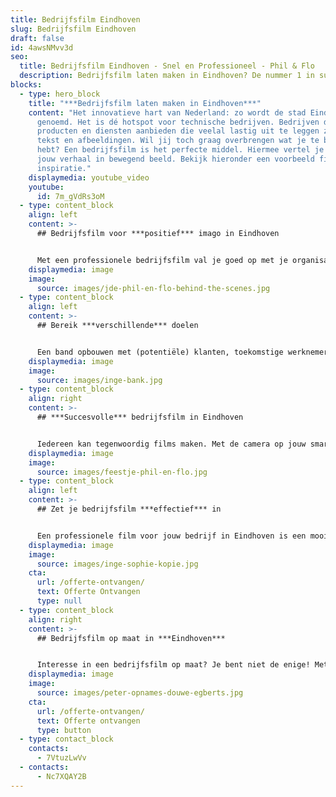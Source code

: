 ```yaml
---
title: Bedrijfsfilm Eindhoven
slug: Bedrijfsfilm Eindhoven
draft: false
id: 4awsNMvv3d
seo:
  title: Bedrijfsfilm Eindhoven - Snel en Professioneel - Phil & Flo
  description: Bedrijfsfilm laten maken in Eindhoven? De nummer 1 in succesvolle bedrijfsfilms in Eindhoven en omgeving. Bel ons direct voor afspraak ;)
blocks:
  - type: hero_block
    title: "***Bedrijfsfilm laten maken in Eindhoven***"
    content: "Het innovatieve hart van Nederland: zo wordt de stad Eindhoven ook wel
      genoemd. Het is dé hotspot voor technische bedrijven. Bedrijven die
      producten en diensten aanbieden die veelal lastig uit te leggen zijn in
      tekst en afbeeldingen. Wil jij toch graag overbrengen wat je te bieden
      hebt? Een bedrijfsfilm is het perfecte middel. Hiermee vertel je pakkend
      jouw verhaal in bewegend beeld. Bekijk hieronder een voorbeeld film ter
      inspiratie."
    displaymedia: youtube_video
    youtube:
      id: 7m_gVdRs3oM
  - type: content_block
    align: left
    content: >-
      ## Bedrijfsfilm voor ***positief*** imago in Eindhoven


      Met een professionele bedrijfsfilm val je goed op met je organisatie in Eindhoven en de rest van de wereld. Je pakt de aandacht, zet de toon en laat een blijvende indruk achter. Resultaten die je met een hele lap tekst nooit zult bereiken, omdat mensen nu eenmaal sneller geboeid raken door sterke camerabeelden, een geanimeerde uitleg en sfeervolle achtergrondmuziek.
    displaymedia: image
    image:
      source: images/jde-phil-en-flo-behind-the-scenes.jpg
  - type: content_block
    align: left
    content: >-
      ## Bereik ***verschillende*** doelen


      Een band opbouwen met (potentiële) klanten, toekomstige werknemers voorlichten of nieuwe opdrachtgevers overtuigen: een bedrijfsfilm kan verschillende doelen dienen voor jouw onderneming in Eindhoven. Stuk voor stuk doelen die wij van Phil & Flo bereiken door authentieke storytelling, waardoor je een blijvende, emotionele connectie maakt met jouw doelgroep. Een goed gevoel dat ze straks voor jou kiezen. Neem contact op om een bedrijfsfilm te laten maken in Eindhoven.
    displaymedia: image
    image:
      source: images/inge-bank.jpg
  - type: content_block
    align: right
    content: >-
      ## ***Succesvolle*** bedrijfsfilm in Eindhoven


      Iedereen kan tegenwoordig films maken. Met de camera op jouw smartphone en goedkope of zelfs gratis video editing software kun je al aan de slag. Maar vertel je dan het juiste verhaal, raak je dan de juiste snaar, en heb je er Uberhaupt tijd voor? Onze professionals leveren echt iets beters. Zeker in branches waar bedrijven over elkaar heen buitelen om aandacht te krijgen is een krachtige bedrijfsfilm cruciaal. Juist daarom kies je voor een professioneel videoproductiebedrijf dat vanuit jaren praktijkervaring jouw bedrijfsfilm produceert. In Eindhoven kun je hiervoor terecht bij Phil & Flo Creative Studio.
    displaymedia: image
    image:
      source: images/feestje-phil-en-flo.jpg
  - type: content_block
    align: left
    content: >-
      ## Zet je bedrijfsfilm ***effectief*** in


      Een professionele film voor jouw bedrijf in Eindhoven is een mooi begin, maar hoe zorg je ervoor dat de juiste mensen hem nu ook daadwerkelijk onder ogen krijgen? Bij Phil & Flo hebben we veel ervaring met video marketingcampagnes. Van traditionele Ad campagnes op je website tot “organische” video’s op social media. Haal ons in huis en je film wordt zeker gezien. [](https://www.freshtv.nl/contact/)
    displaymedia: image
    image:
      source: images/inge-sophie-kopie.jpg
    cta:
      url: /offerte-ontvangen/
      text: Offerte Ontvangen
      type: null
  - type: content_block
    align: right
    content: >-
      ## Bedrijfsfilm op maat in ***Eindhoven***


      Interesse in een bedrijfsfilm op maat? Je bent niet de enige! Met ruim 400 klanten in Eindhoven en de rest van Nederland zijn we populair door onze kennis en jarenlange ervaring. Wij helpen je desgewenst bij iedere stap: van allereerst conceptontwikkeling en een succesvol script tot de inzet van jouw video in een complete marketingcampagne. Of je nu zelf allerlei ideeën hebt over je film of het hele concept door ons laat uitdenken.
    displaymedia: image
    image:
      source: images/peter-opnames-douwe-egberts.jpg
    cta:
      url: /offerte-ontvangen/
      text: Offerte ontvangen
      type: button
  - type: contact_block
    contacts:
      - 7VtuzLwVv
  - contacts:
      - Nc7XQAY2B
---
```

